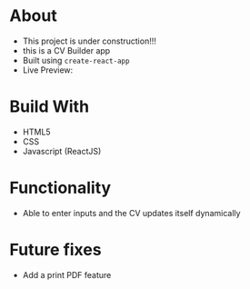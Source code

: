 # About

-   This project is under construction!!!
-   this is a CV Builder app
-   Built using `create-react-app`
-   Live Preview:

# Build With

-   HTML5
-   CSS
-   Javascript (ReactJS)

# Functionality

-   Able to enter inputs and the CV updates itself dynamically

# Future fixes

-   Add a print PDF feature
